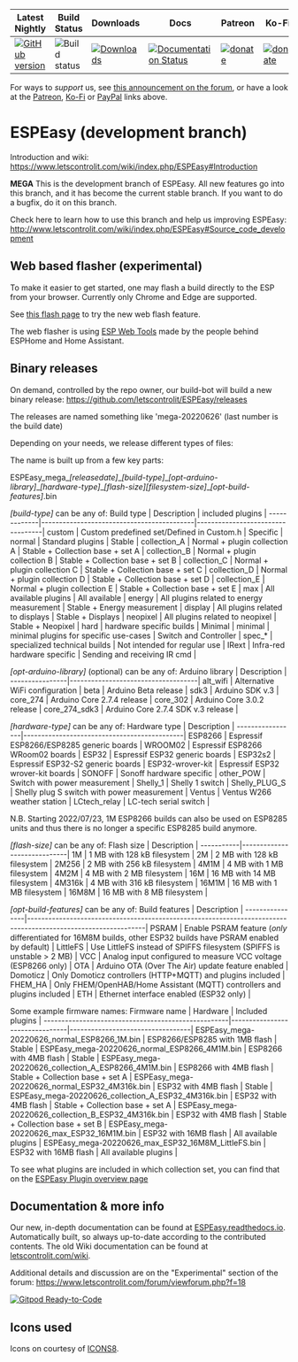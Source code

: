 |Latest Nightly  | Build Status | Downloads | Docs | Patreon | Ko-Fi | PayPal |
|-------|-------|-------|-------|-------|-------|-------|
| [![GitHub version](https://img.shields.io/github/release/letscontrolit/ESPEasy/all.svg)](https://github.com/letscontrolit/ESPEasy/releases/latest) | ![Build status](https://github.com/letscontrolit/ESPEasy/actions/workflows/build.yml/badge.svg) | [![Downloads](https://img.shields.io/github/downloads/letscontrolit/ESPEasy/total.svg)](https://github.com/letscontrolit/ESPEasy/releases) | [![Documentation Status](https://readthedocs.org/projects/espeasy/badge/?version=latest)](https://espeasy.readthedocs.io/en/latest/?badge=latest) | [![donate](https://img.shields.io/badge/donate-Patreon-blue.svg)](https://www.patreon.com/GrovkillenTDer) | [![donate](https://img.shields.io/badge/donate-KoFi-blue.svg)](https://ko-fi.com/grovkillentder) | [![donate](https://img.shields.io/badge/donate-PayPal-blue.svg)](https://www.paypal.me/espeasy) |

For ways to *support* us, see [this announcement on the forum](https://www.letscontrolit.com/forum/viewtopic.php?f=14&t=5787), or have a look at the [Patreon](https://www.patreon.com/GrovkillenTDer), [Ko-Fi](https://ko-fi.com/grovkillentder) or [PayPal](https://www.paypal.me/espeasy) links above.

# ESPEasy (development branch)


Introduction and wiki: https://www.letscontrolit.com/wiki/index.php/ESPEasy#Introduction

**MEGA**
This is the development branch of ESPEasy. All new features go into this branch, and it has become the current stable branch. If you want to do a bugfix, do it on this branch.


Check here to learn how to use this branch and help us improving ESPEasy: http://www.letscontrolit.com/wiki/index.php/ESPEasy#Source_code_development

## Web based flasher (experimental)

To make it easier to get started, one may flash a build directly to the ESP from your browser.
Currently only Chrome and Edge are supported.

See [this flash page](https://td-er.nl/ESPEasy/) to try the new web flash feature.

The web flasher is using [ESP Web Tools](https://esphome.github.io/esp-web-tools/) made by the people behind ESPHome and Home Assistant.


## Binary releases

On demand, controlled by the repo owner, our build-bot will build a new binary release: https://github.com/letscontrolit/ESPEasy/releases

The releases are named something like 'mega-20220626' (last number is the build date)

Depending on your needs, we release different types of files:

The name is built up from a few key parts:

ESPEasy_mega\_*[releasedate]*\_*[build-type]*\_*[opt-arduino-library]*\_*[hardware-type]*\_*[flash-size][filesystem-size]*\_*[opt-build-features]*.bin

*[build-type]* can be any of:
Build type   | Description                               | included plugins                 |
-------------|-------------------------------------------|----------------------------------|
custom       | Custom predefined set/Defined in Custom.h | Specific                         |
normal       | Standard plugins                          | Stable                           |
collection_A | Normal + plugin collection A              | Stable + Collection base + set A |
collection_B | Normal + plugin collection B              | Stable + Collection base + set B |
collection_C | Normal + plugin collection C              | Stable + Collection base + set C |
collection_D | Normal + plugin collection D              | Stable + Collection base + set D |
collection_E | Normal + plugin collection E              | Stable + Collection base + set E |
max          | All available plugins                     | All available                    |
energy       | All plugins related to energy measurement | Stable + Energy measurement      |
display      | All plugins related to displays           | Stable + Displays                |
neopixel     | All plugins related to neopixel           | Stable + Neopixel                |
hard         | hardware specific builds                  | Minimal                          |
minimal      | minimal plugins for specific use-cases    | Switch and Controller            |
spec_*       | specialized technical builds              | Not intended for regular use     |
IRext        | Infra-red hardware specific               | Sending and receiving IR cmd     |


*[opt-arduino-library]* (optional) can be any of:
Arduino library | Description                        |
----------------|------------------------------------|
alt_wifi        | Alternative WiFi configuration     |
beta            | Arduino Beta release               |
sdk3            | Arduino SDK v.3                    |
core_274        | Arduino Core 2.7.4 release         |
core_302        | Arduino Core 3.0.2 release         |
core_274_sdk3   | Arduino Core 2.7.4 SDK v.3 release |


*[hardware-type]* can be any of:
Hardware type    | Description                                 |
-----------------|---------------------------------------------|
ESP8266          | Espressif ESP8266/ESP8285 generic boards    |
WROOM02          | Espressif ESP8266 WRoom02 boards            |
ESP32            | Espressif ESP32 generic boards              |
ESP32s2          | Espressif ESP32-S2 generic boards           |
ESP32-wrover-kit | Espressif ESP32 wrover-kit boards           |
SONOFF           | Sonoff hardware specific                    |
other_POW        | Switch with power measurement               |
Shelly_1         | Shelly 1 switch                             |
Shelly_PLUG_S    | Shelly plug S switch with power measurement |
Ventus           | Ventus W266 weather station                 |
LCtech_relay     | LC-tech serial switch                       |

N.B. Starting 2022/07/23, 1M ESP8266 builds can also be used on ESP8285 units and thus there is no longer a specific ESP8285 build anymore.


*[flash-size]* can be any of:
Flash size | Description                 |
-----------|-----------------------------|
1M         | 1 MB with 128 kB filesystem |
2M         | 2 MB with 128 kB filesystem |
2M256      | 2 MB with 256 kB filesystem |
4M1M       | 4 MB with 1 MB filesystem   |
4M2M       | 4 MB with 2 MB filesystem   |
16M        | 16 MB with 14 MB filesystem |
4M316k     | 4 MB with 316 kB filesystem |
16M1M      | 16 MB with 1 MB filesystem  |
16M8M      | 16 MB with 8 MB filesystem  |


*[opt-build-features]* can be any of:
Build features  | Description                                                                                                   |
----------------|---------------------------------------------------------------------------------------------------------------|
PSRAM           | Enable PSRAM feature (*only* differentiated for 16M8M builds, other ESP32 builds have PSRAM enabled by default) |
LittleFS        | Use LittleFS instead of SPIFFS filesystem (SPIFFS is unstable \> 2 MB)                                        |
VCC             | Analog input configured to measure VCC voltage (ESP8266 only)                                                 |
OTA             | Arduino OTA (Over The Air) update feature enabled                                                             |
Domoticz        | Only Domoticz controllers (HTTP+MQTT) and plugins included                                                    |
FHEM_HA         | Only FHEM/OpenHAB/Home Assistant (MQTT) controllers and plugins included                                      |
ETH             | Ethernet interface enabled (ESP32 only)                                                                       |

Some example firmware names:
Firmware name                                       | Hardware                       | Included plugins                 |
----------------------------------------------------|--------------------------------|----------------------------------|
ESPEasy_mega-20220626_normal_ESP8266_1M.bin         | ESP8266/ESP8285 with 1MB flash | Stable                           |
ESPEasy_mega-20220626_normal_ESP8266_4M1M.bin       | ESP8266 with 4MB flash         | Stable                           |
ESPEasy_mega-20220626_collection_A_ESP8266_4M1M.bin | ESP8266 with 4MB flash         | Stable + Collection base + set A |
ESPEasy_mega-20220626_normal_ESP32_4M316k.bin       | ESP32 with 4MB flash           | Stable                           |
ESPEasy_mega-20220626_collection_A_ESP32_4M316k.bin | ESP32 with 4MB flash           | Stable + Collection base + set A |
ESPEasy_mega-20220626_collection_B_ESP32_4M316k.bin | ESP32 with 4MB flash           | Stable + Collection base + set B |
ESPEasy_mega-20220626_max_ESP32_16M1M.bin           | ESP32 with 16MB flash          | All available plugins            |
ESPEasy_mega-20220626_max_ESP32_16M8M_LittleFS.bin  | ESP32 with 16MB flash          | All available plugins            |

To see what plugins are included in which collection set, you can find that on the [ESPEasy Plugin overview page](https://espeasy.readthedocs.io/en/latest/Plugin/_Plugin.html)

## Documentation & more info

Our new, in-depth documentation can be found at [ESPEasy.readthedocs.io](https://espeasy.readthedocs.io/en/latest/). Automatically built, so always up-to-date according to the contributed contents. The old Wiki documentation can be found at [letscontrolit.com/wiki](https://www.letscontrolit.com/wiki/index.php?title=ESPEasy).

Additional details and discussion are on the "Experimental" section of the forum: https://www.letscontrolit.com/forum/viewforum.php?f=18

[![Gitpod Ready-to-Code](https://img.shields.io/badge/Gitpod-Ready--to--Code-blue?logo=gitpod)](https://gitpod.io/#https://github.com/letscontrolit/ESPEasy) 


## Icons used

Icons on courtesy of [ICONS8](https://icons8.com/).
